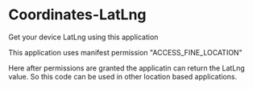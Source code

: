# Coordinates-LatLng
Get your device LatLng using this application

This application uses manifest permission "ACCESS_FINE_LOCATION"

Here after permissions are granted the applicatin can return the LatLng value.
So this code can be used in other location based applications.

